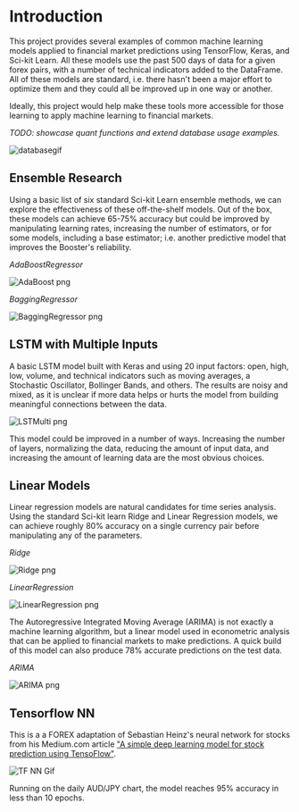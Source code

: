 # Introduction

This project provides several examples of common machine learning models applied to financial market predictions using TensorFlow, Keras, and Sci-kit Learn. All these models use the past 500 days of data for a given forex pairs, with a number of technical indicators added to the DataFrame. All of these models are standard, i.e. there hasn't been a major effort to optimize them and they could all be improved up in one way or another.

Ideally, this project would help make these tools more accessible for those learning to apply machine learning to financial markets.

*TODO: showcase quant functions and extend database usage examples.*

![databasegif](https://user-images.githubusercontent.com/90658763/184492788-03000a64-f02e-48f2-a1e0-f1a4025f2dff.gif)

## Ensemble Research

Using a basic list of six standard Sci-kit Learn ensemble methods, we can explore the effectiveness of these off-the-shelf models. Out of the box, these models can achieve 65-75% accuracy but could be improved by manipulating learning rates, increasing the number of estimators, or for some models, including a base estimator; i.e. another predictive model that improves the Booster's reliability.

*AdaBoostRegressor*

![AdaBoost png](/graphs/model1.png)

*BaggingRegressor*

![BaggingRegressor png](/graphs/model2.png)


## LSTM with Multiple Inputs 

A basic LSTM model built with Keras and using 20 input factors: open, high, low, volume, and technical indicators such as moving averages, a Stochastic Oscillator, Bollinger Bands, and others. The results are noisy and mixed, as it is unclear if more data helps or hurts the model from building meaningful connections between the data.


![LSTMulti png](/graphs/LSTMulti_Score_69.38469925904886.png)


This model could be improved in a number of ways. Increasing the number of layers, normalizing the data, reducing the amount of input data, and increasing the amount of learning data are the most obvious choices.

## Linear Models

Linear regression models are natural candidates for time series analysis. Using the standard Sci-kit learn Ridge and Linear Regression models, we can achieve roughly 80% accuracy on a single currency pair before manipulating any of the parameters.

*Ridge*

![Ridge png](/graphs/Ridge_0.8099881178871757.png)


*LinearRegression*

![LinearRegression png](/graphs/LinearRegression_0.8099495670315746.png)


The Autoregressive Integrated Moving Average (ARIMA) is not exactly a machine learning algorithm, but a linear model used in econometric analysis that can be applied to financial markets to make predictions. A quick build of this model can also produce 78% accurate predictions on the test data.

*ARIMA*

![ARIMA png](/graphs/ARIMA_0.7895470127761381.png)



## Tensorflow NN

This is a a FOREX adaptation of Sebastian Heinz's neural network for stocks from his Medium.com article ["A simple deep learning model for stock prediction using TensoFlow"](https://github.com/sebastianheinz/stockprediction). 

![TF NN Gif](/gifs/tf_nn_research.gif)

Running on the daily AUD/JPY chart, the model reaches 95% accuracy in less than 10 epochs.

